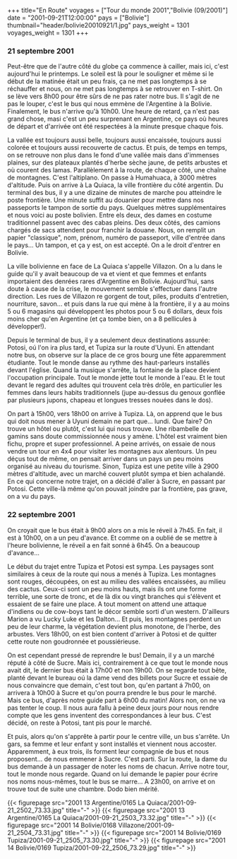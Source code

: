 +++
title="En Route"
voyages = ["Tour du monde 2001","Bolivie (09/2001)"]
date = "2001-09-21T12:00:00"
pays = ["Bolivie"]
thumbnail="header/bolivie20010921/1.jpg"
pays_weight = 1301
voyages_weight = 1301
+++
### 21 septembre 2001

Peut-être que de l'autre côté du globe ça commence à cailler, mais ici, c'est 
aujourd'hui le printemps. Le soleil est là pour le souligner et même si le début 
de la matinée était un peu frais, ça ne met pas longtemps à se réchauffer et 
nous, on ne met pas longtemps à se retrouver en T-shirt. On se lève vers 8h00 
pour être sûrs de ne pas rater notre bus. Il s'agit de ne pas le louper, c'est 
le bus qui nous emmène de l'Argentine &agrave; la Bolivie. Finalement, le bus 
n'arrive qu'à 10h00. Une heure de retard, ça n'est pas grand chose, masi c'est 
un peu surprenant en Argentine, ce pays où heures de départ et d'arrivée ont 
été respectées à la minute presque chaque fois. 

La vallée est toujours aussi belle, toujours aussi encaissée, toujours aussi 
colorée et toujours aussi recouverte de cactus. Et puis, de temps en temps, 
on se retrouve non plus dans le fond d'une vallée mais dans d'immenses plaines, 
sur des plateaux plantés d'herbe sèche jaune, de petits arbustes et où courent 
des lamas. Parallèlement à la route, de chaque côté, une chaîne de montagnes. 
C'est l'altiplano. On passe à Humahuaca, à 3000 mètres d'altitude. Puis on arrive 
à La Quiaca, la ville frontière du côté argentin. Du terminal des bus, il y 
a une dizaine de minutes de marche pou atteindre le poste frontière. Une minute 
suffit au douanier pour mettre dans nos passeports le tampon de sortie du pays. 
Quelques mètres supplémentaires et nous voici au poste bolivien. Entre els deux, 
des dames en costume traditionnel passent avec des cabas pleins. Des deux côtés, 
des camions chargés de sacs attendent pour franchir la douane. Nous, on remplit 
un papier "classique", nom, prénom, numéro de passeport, ville d'entrée dans 
le pays... Un tampon, et ça y est, on est accepté. On a le droit d'entrer en 
Bolivie.

La ville bolivienne en face de La Quiaca s'appelle Villazon. On a lu dans le 
guide qu'il y avait beaucoup de va et vient et que femmes et enfants importaient 
des denrées rares d'Argentine en Bolivie. Aujourd'hui, sans doute à cause de 
la crise, le mouvement semble s'effectuer dans l'autre direction. Les rues de 
Villazon re gorgent de tout, piles, produits d'entretien, nourriture, savon... 
et puis dans la rue qui mène à la frontière, il y a au moins 5 ou 6 magasins 
qui développent les photos pour 5 ou 6 dollars, deux fois moins cher qu'en Argentine 
(et ça tombe bien, on a 8 pellicules à développer!).

Depuis le terminal de bus, il y a seulement deux destinations assurée: Potosi, 
oú l'on ira plus tard, et Tupiza sur la route d'Uyuni. En attendant notre bus, 
on observe sur la place de ce gros bourg une fête apparemment étudiante. Tout 
le monde danse au rythme des haut-parleurs installés devant l'église. Quand 
la musique s'arrête, la fontaine de la place devient l'occupation principale. 
Tout le monde jette tout le monde à l'eau. Et le tout devant le regard des adultes 
qui trouvent cela très drôle, en particulier les femmes dans leurs habits traditionnels 
(jupe au-dessus du genoux gonflée par plusieurs jupons, chapeau et longues tresses 
nouées dans le dos).

On part à 15h00, vers 18h00 on arrive à Tupiza. Là, on apprend que le bus qui 
doit nous mener à Uyuni demain ne part que... lundi. Que faire? On trouve un 
hôtel ou plutôt, c'est lui qui nous trouve. Une ribambelle de gamins sans doute 
commissionnée nous y amène. L'hôtel est vraiment bien fichu, propre et super 
professionnel. A peine arrivés, on essaie de nous vendre un tour en 4x4 pour 
visiter les montagnes aux alentours. Un peu déçus tout de même, on pensait arriver 
dans un pays un peu moins organisé au niveau du tourisme. Sinon, Tupiza est 
une petite ville à 2900 mètres d'altitude, avec un marché couvert plutôt sympa 
et bien achalandé. En ce qui concerne notre trajet, on a décidé d'aller à Sucre, 
en passant par Potosi. Cette ville-là même qu'on pouvait joindre par la frontière, 
pas grave, on a vu du pays. 

### 22 septembre 2001

On croyait que le bus était à 9h00 alors on a mis le réveil à 7h45. En fait, 
il est à 10h00, on a un peu d'avance. Et comme on a oublié de se mettre à l'heure 
bolivienne, le réveil a en fait sonné à 6h45. On a beaucoup d'avance... 

Le début du trajet entre Tupiza et Potosi est sympa. Les paysages sont similaires 
à ceux de la route qui nous a menés à Tupiza. Les montagnes sont rouges, découpées, 
on est au milieu des vallées encaissées, au milieu des cactus. Ceux-ci sont 
un peu moins hauts, mais ils ont une forme terrible, une sorte de tronc, et 
de là dix ou vingt branches qui s'élèvent et essaient de se faire une place. 
A tout moment on attend une attaque d'indiens ou de cow-boys tant le décor semble 
sorti d'un western. D'ailleurs Marion a vu Lucky Luke et les Dalton... Et puis, 
les montagnes perdent un peu de leur charme, la végétation devient plus monotone, 
de l'herbe, des arbustes. Vers 18h00, on est bien content d'arriver à Potosi 
et de quitter cette route non goudronnée et poussiérieuse.

On est cependant pressé de reprendre le bus! Demain, il y a un marché réputé 
à côté de Sucre. Mais ici, contrairement à ce que tout le monde nous avait dit, 
le dernier bus était à 17h00 et non 19h00. On se regarde tout bête, planté devant 
le bureau oú la dame vend des billets pour Sucre et essaie de nous convaincre 
que demain, c'est tout bon, qu'en partant á 7h00, on arrivera à 10h00 à Sucre 
et qu'on pourra prendre le bus pour le marché. Mais ce bus, d'après notre guide 
part à 6h00 du matin! Alors non, on ne va pas tenter le coup. Il nous aura fallu 
à peine deux jours pour nous rendre compte que les gens inventent des correspondances 
à leur bus. C'est décidé, on reste à Potosi, tant pis pour le marché. 

Et puis, alors qu'on s'apprête à partir pour le centre ville, un bus s'arrête. 
Un gars, sa femme et leur enfant y sont installés et viennent nous accoster. 
Apparemment, à eux trois, ils forment leur compagnie de bus et nous proposent... 
de nous emmener à Sucre. C'est parti. Sur la route, la dame du bus demande à 
un passager de noter les noms de chacun. Arrive notre tour, tout le monde nous 
regarde. Quand on lui demande le papier pour écrire nos noms nous-mêmes, tout 
le bus se marre... A 23h00, on arrive et on trouve tout de suite une chambre. 
Dodo bien mérité.


<div id="TOTO">{{< figurepage src="2001 13 Argentine/0165 La Quiaca/2001-09-21_2502_73.33.jpg" title="-"  >}}
{{< figurepage src="2001 13 Argentine/0165 La Quiaca/2001-09-21_2503_73.32.jpg" title="-"  >}}
{{< figurepage src="2001 14 Bolivie/0168 Villazone/2001-09-21_2504_73.31.jpg" title="-"  >}}
{{< figurepage src="2001 14 Bolivie/0169 Tupiza/2001-09-21_2505_73.30.jpg" title="-"  >}}
{{< figurepage src="2001 14 Bolivie/0169 Tupiza/2001-09-22_2506_73.29.jpg" title="-"  >}}
</DIV>

